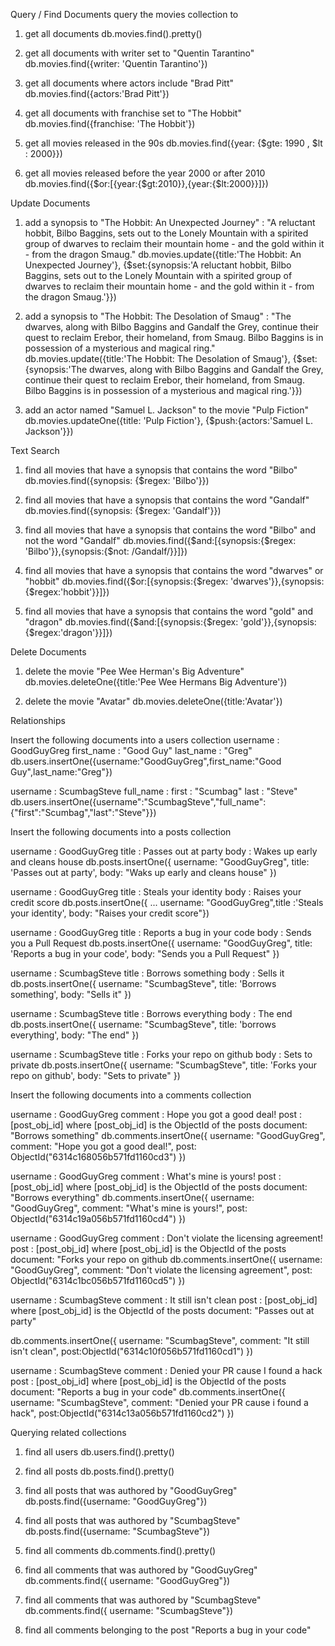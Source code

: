 Query / Find Documents
query the movies collection to

1. get all documents
db.movies.find().pretty()

2. get all documents with writer set to "Quentin Tarantino"
 db.movies.find({writer: 'Quentin Tarantino'})

3. get all documents where actors include "Brad Pitt"
db.movies.find({actors:'Brad Pitt'})

4. get all documents with franchise set to "The Hobbit"
 db.movies.find({franchise: 'The Hobbit'})

5. get all movies released in the 90s
db.movies.find({year: {$gte: 1990 , $lt : 2000}})

6. get all movies released before the year 2000 or after 2010
db.movies.find({$or:[{year:{$gt:2010}},{year:{$lt:2000}}]})

Update Documents
1. add a synopsis to "The Hobbit: An Unexpected Journey" : "A reluctant hobbit, Bilbo Baggins, sets out to the Lonely Mountain with a spirited group of dwarves to reclaim their mountain home - and the gold within it - from the dragon Smaug."
db.movies.update({title:'The Hobbit: An Unexpected Journey'}, {$set:{synopsis:'A reluctant hobbit, Bilbo Baggins, sets out to the Lonely Mountain with a spirited group of dwarves to reclaim their mountain home - and the gold within it - from the dragon Smaug.'}})

2. add a synopsis to "The Hobbit: The Desolation of Smaug" : "The dwarves, along with Bilbo Baggins and Gandalf the Grey, continue their quest to reclaim Erebor, their homeland, from Smaug. Bilbo Baggins is in possession of a mysterious and magical ring."
db.movies.update({title:'The Hobbit: The Desolation of Smaug'}, {$set:{synopsis:'The dwarves, along with Bilbo Baggins and Gandalf the Grey, continue their quest to reclaim Erebor, their homeland, from Smaug. Bilbo Baggins is in possession of a mysterious and magical ring.'}})

3. add an actor named "Samuel L. Jackson" to the movie "Pulp Fiction"
 db.movies.updateOne({title: 'Pulp Fiction'}, {$push:{actors:'Samuel L. Jackson'}})
 
 Text Search
1. find all movies that have a synopsis that contains the word "Bilbo"
db.movies.find({synopsis: {$regex: 'Bilbo'}})

2. find all movies that have a synopsis that contains the word "Gandalf"
db.movies.find({synopsis: {$regex: 'Gandalf'}})

3. find all movies that have a synopsis that contains the word "Bilbo" and not the word "Gandalf"
 db.movies.find({$and:[{synopsis:{$regex: 'Bilbo'}},{synopsis:{$not: /Gandalf/}}]})

4. find all movies that have a synopsis that contains the word "dwarves" or "hobbit"
db.movies.find({$or:[{synopsis:{$regex: 'dwarves'}},{synopsis:{$regex:'hobbit'}}]})

5. find all movies that have a synopsis that contains the word "gold" and "dragon"
db.movies.find({$and:[{synopsis:{$regex: 'gold'}},{synopsis:{$regex:'dragon'}}]})

Delete Documents
1. delete the movie "Pee Wee Herman's Big Adventure"
db.movies.deleteOne({title:'Pee Wee Hermans Big Adventure'})

2. delete the movie "Avatar"
db.movies.deleteOne({title:'Avatar'})

Relationships

Insert the following documents into a users collection 
username : GoodGuyGreg first_name : "Good Guy" last_name : "Greg" 
db.users.insertOne({username:"GoodGuyGreg",first_name:"Good Guy",last_name:"Greg"})
     
username : ScumbagSteve full_name : first : "Scumbag" last : "Steve"
db.users.insertOne({username":"ScumbagSteve","full_name":{"first":"Scumbag","last":"Steve"}})


Insert the following documents into a posts collection 

username : GoodGuyGreg title : Passes out at party body : Wakes up early and cleans house
db.posts.insertOne({ username: "GoodGuyGreg", title: 'Passes out at party', body: "Waks up early and cleans house" })

username : GoodGuyGreg title : Steals your identity body : Raises your credit score 
    db.posts.insertOne({
... username: "GoodGuyGreg",title :'Steals your identity', body: "Raises your credit score"})

username : GoodGuyGreg title : Reports a bug in your code body : Sends you a Pull Request
db.posts.insertOne({ username: "GoodGuyGreg", title: 'Reports a bug in your code', body: "Sends you a Pull Request" })


 username : ScumbagSteve title : Borrows something body : Sells it 
db.posts.insertOne({ username: "ScumbagSteve", title: 'Borrows something', body: "Sells it" })

username : ScumbagSteve title : Borrows everything body : The end 
db.posts.insertOne({ username: "ScumbagSteve", title: 'borrows everything', body: "The end" })

username : ScumbagSteve title : Forks your repo on github body : Sets to private
db.posts.insertOne({ username: "ScumbagSteve", title: 'Forks your repo on github', body: "Sets to private" })


Insert the following documents into a comments collection

username : GoodGuyGreg comment : Hope you got a good deal! post : [post_obj_id]
where [post_obj_id] is the ObjectId of the posts document: "Borrows something"
db.comments.insertOne({ username: "GoodGuyGreg", comment: "Hope you got a good deal!", post: ObjectId("6314c168056b571fd1160cd3") })


username : GoodGuyGreg comment : What's mine is yours! post : [post_obj_id]
where [post_obj_id] is the ObjectId of the posts document: "Borrows everything"
db.comments.insertOne({ username: "GoodGuyGreg", comment: "What's mine is yours!", post: ObjectId("6314c19a056b571fd1160cd4") })


username : GoodGuyGreg comment : Don't violate the licensing agreement! post : [post_obj_id]
where [post_obj_id] is the ObjectId of the posts document: "Forks your repo on github
db.comments.insertOne({ username: "GoodGuyGreg", comment: "Don't violate the licensing agreement", post: ObjectId("6314c1bc056b571fd1160cd5") })


username : ScumbagSteve comment : It still isn't clean post : [post_obj_id]
where [post_obj_id] is the ObjectId of the posts document: "Passes out at party"

db.comments.insertOne({ username: "ScumbagSteve", comment: "It still isn't clean", post:ObjectId("6314c10f056b571fd1160cd1") })



username : ScumbagSteve comment : Denied your PR cause I found a hack post : [post_obj_id]
where [post_obj_id] is the ObjectId of the posts document: "Reports a bug in your code"
db.comments.insertOne({ username: "ScumbagSteve", comment: "Denied your PR cause i found a hack", post:ObjectId("6314c13a056b571fd1160cd2") })

Querying related collections
1. find all users
db.users.find().pretty()

2. find all posts
 db.posts.find().pretty()

3. find all posts that was authored by "GoodGuyGreg"
db.posts.find({username: "GoodGuyGreg"})

4. find all posts that was authored by "ScumbagSteve"
db.posts.find({username: "ScumbagSteve"})

5. find all comments
db.comments.find().pretty()

6. find all comments that was authored by "GoodGuyGreg"
db.comments.find({ username: "GoodGuyGreg"})

7. find all comments that was authored by "ScumbagSteve"
db.comments.find({ username: "ScumbagSteve"})

8. find all comments belonging to the post "Reports a bug in your code"

